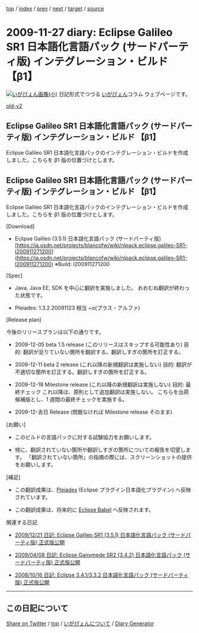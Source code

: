 [top](../index.html) 
 / [index](index.html) 
 / [prev](ig091124.html) 
 / [next](ig091129.html) 
 / [target](https://igapyon.github.io/diary/2009/ig091127.html) 
 / [source](https://github.com/igapyon/diary/blob/gh-pages/2009/ig091127.src.md) 

2009-11-27 diary: Eclipse Galileo SR1 日本語化言語パック (サードパーティ版) インテグレーション・ビルド 【β1】
=====================================================================================================
[![いがぴょん画像(小)](https://igapyon.github.io/diary/images/iga200306s.jpg "いがぴょん")](https://igapyon.github.io/diary/memo/memoigapyon.html) 日記形式でつづる [いがぴょん](https://igapyon.github.io/diary/memo/memoigapyon.html)コラム ウェブページです。

[old-v2](ig091127-orig.html)

## Eclipse Galileo SR1 日本語化言語パック (サードパーティ版) インテグレーション・ビルド 【β1】

Eclipse Galileo SR1 日本語化言語パックのインテグレーション・ビルドを作成しました。こちらを β1 版の位置づけとします。


## Eclipse Galileo SR1 日本語化言語パック (サードパーティ版) インテグレーション・ビルド 【β1】

Eclipse Galileo SR1 日本語化言語パックのインテグレーション・ビルドを作成しました。こちらを β1 版の位置づけとします。

[Download]

* Eclipse Galileo (3.5.1) 日本語化言語パック (サードパーティ版)
  [https://ja.osdn.net/projects/blancofw/wiki/nlpack.eclipse.galileo-SR1-I200911271200](https://ja.osdn.net/projects/blancofw/wiki/nlpack.eclipse.galileo-SR1-I200911271200)
  ※Build: I200911271200

[Spec]

* Java, Java EE, SDK を中心に翻訳を実施しました。
  おおむね翻訳が終わった状態です。
  
* Pleiades: 1.3.2.20091123 相当 +α(プラス・アルファ)

[Release plan]

今後のリリースプランは以下の通りです。

* 2009-12-05 beta 1.5 release (このリリースはスキップする可能性あり)
  目的: 翻訳が足りていない箇所を翻訳する。翻訳しすぎの箇所を訂正する。
  
* 2009-12-11 beta 2 release (これ以降の新規翻訳は実施しない)
  目的: 翻訳が不適切な箇所を訂正する。翻訳しすぎの箇所を訂正する。
  
* 2009-12-18 Milestone release (これ以降の新規翻訳は実施しない)
  目的: 最終チェック
  これ以降は、原則として追加翻訳は実施しない。
  こちらを出荷候補版とし、1 週間の最終チェックを実施する。
  
* 2009-12-吉日 Release (問題なければ Milestone release そのまま)

[お願い]

* このビルドの言語パックに対する試験協力をお願いします。
  
* 特に、翻訳されていない箇所や翻訳しすぎの箇所についての報告を切望します。
  「翻訳されていない箇所」の指摘の際には、スクリーンショットの提供をお願いします。

[補足]

* この翻訳成果は、[Pleiades](http://mergedoc.sourceforge.jp/pleiades.html) (Eclipse プラグイン日本語化プラグイン) へ反映されています。
  
* この翻訳成果は、将来的に [Eclipse Babel](http://www.eclipse.org/babel/) へ反映されます。 

関連する日記

* [2009/12/21 日記: Eclipse Galileo SR1 (3.5.1) 日本語化言語パック (サードパーティ版) 正式版公開](ig091221.html)
  
* [2009/04/08 日記: Eclipse Ganymede SR2 (3.4.2) 日本語化言語パック (サードパーティ版) 正式版公開](ig090408.html)
  
* [2008/10/16 日記: Eclipse 3.4.1/3.3.2 日本語化言語パック (サードパーティ版) 正式版公開](../2008/ig081016.html)


----------------------------------------------------------------------------------------------------

## この日記について

[Share on Twitter](https://twitter.com/intent/tweet?hashtags=igapyon%2Cdiary%2C%E3%81%84%E3%81%8C%E3%81%B4%E3%82%87%E3%82%93&text=Eclipse+Galileo+SR1+%E6%97%A5%E6%9C%AC%E8%AA%9E%E5%8C%96%E8%A8%80%E8%AA%9E%E3%83%91%E3%83%83%E3%82%AF+%28%E3%82%B5%E3%83%BC%E3%83%89%E3%83%91%E3%83%BC%E3%83%86%E3%82%A3%E7%89%88%29+%E3%82%A4%E3%83%B3%E3%83%86%E3%82%B0%E3%83%AC%E3%83%BC%E3%82%B7%E3%83%A7%E3%83%B3%E3%83%BB%E3%83%93%E3%83%AB%E3%83%89+%E3%80%90%CE%B21%E3%80%91&url=https%3A%2F%2Figapyon.github.io%2Fdiary%2F2009%2Fig091127.html) / [top](../index.html) / [いがぴょんについて](https://igapyon.github.io/diary/memo/memoigapyon.html) / [Diary Generator](https://github.com/igapyon/igapyonv3)

